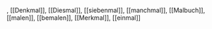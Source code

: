 , [[Denkmal]], [[Diesmal]], [[siebenmal]], [[manchmal]], [[Malbuch]], [[malen]], [[bemalen]], [[Merkmal]], [[einmal]]